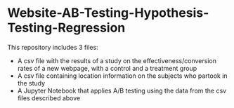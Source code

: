 # Website-AB-Testing-Hypothesis-Testing-Regression

This repository includes 3 files: 
  - A csv file with the results of a study on the effectiveness/conversion rates of a new webpage, with a control and a treatment group
  - A csv file containing location information on the subjects who partook in the study
  - A Jupyter Notebook that applies A/B testing using the data from the csv files described above
